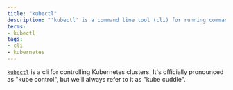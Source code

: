 ```yaml
---
title: "kubectl"
description: "'kubectl' is a command line tool (cli) for running commands against Kubernetes clusters"
terms:
- kubectl
tags:
- cli
- kubernetes
---
```

[`kubectl`](https://kubernetes.io/docs/reference/kubectl/overview/) is a cli for controlling Kubernetes clusters. It's officially pronounced as "kube control", but we'll always refer to it as "kube cuddle".
